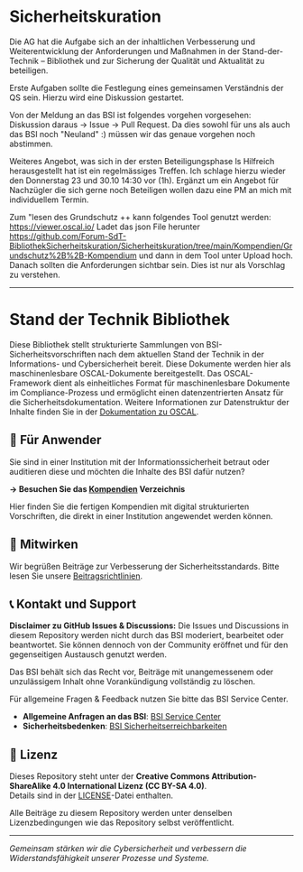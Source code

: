 # Sicherheitskuration

Die AG hat die Aufgabe sich an der inhaltlichen Verbesserung und Weiterentwicklung der Anforderungen und Maßnahmen in der Stand-der-Technik – Bibliothek und zur Sicherung der Qualität und Aktualität zu beteiligen.

Erste Aufgaben sollte die Festlegung eines gemeinsamen Verständnis der QS sein. Hierzu wird eine Diskussion gestartet.

Von der Meldung an das BSI ist folgendes vorgehen vorgesehen: Diskussion daraus -> Issue -> Pull Request. Da dies sowohl für uns als auch das BSI noch "Neuland" :) müssen wir das genaue vorgehen noch abstimmen.

Weiteres Angebot, was sich in der ersten Beteiligungsphase ls Hilfreich herausgestellt hat ist ein regelmässiges Treffen. Ich schlage hierzu wieder den Donnerstag 23 und 30.10 14:30 vor (1h). Ergänzt um ein Angebot für Nachzügler die sich gerne noch Beteiligen wollen dazu eine PM an mich mit individuellem Termin.

Zum "lesen des Grundschutz ++ kann folgendes Tool genutzt werden: https://viewer.oscal.io/ 
Ladet das json File herunter https://github.com/Forum-SdT-BibliothekSicherheitskuration/Sicherheitskuration/tree/main/Kompendien/Grundschutz%2B%2B-Kompendium und dann in dem Tool unter Upload hoch. Danach sollten die Anforderungen sichtbar sein. Dies ist nur als Vorschlag zu verstehen. 




---------------------------------------------------------------------------------------------------------------------------------------------------------------------------------------------------------


# Stand der Technik Bibliothek

Diese Bibliothek stellt strukturierte Sammlungen von BSI-Sicherheitsvorschriften nach dem aktuellen Stand der Technik in der Informations- und Cybersicherheit bereit. Diese Dokumente werden hier als maschinenlesbare OSCAL-Dokumente bereitgestellt. Das OSCAL-Framework dient als einheitliches Format für maschinenlesbare Dokumente im Compliance-Prozess und ermöglicht einen datenzentrierten Ansatz für die Sicherheitsdokumentation. Weitere Informationen zur Datenstruktur der Inhalte finden Sie in der [Dokumentation zu OSCAL](./Dokumentation/OSCAL.md).

## 📁 Für Anwender

Sie sind in einer Institution mit der Informationssicherheit betraut oder auditieren diese und möchten die Inhalte des BSI dafür nutzen?

**→ Besuchen Sie das [Kompendien](./Kompendien/) Verzeichnis**
 
Hier finden Sie die fertigen Kompendien mit digital strukturierten Vorschriften, die direkt in einer Institution angewendet werden können.

## 🤝 Mitwirken

Wir begrüßen Beiträge zur Verbesserung der Sicherheitsstandards. Bitte lesen Sie unsere [Beitragsrichtlinien](CONTRIBUTING.md).

## 📞 Kontakt und Support

**Disclaimer zu GitHub Issues & Discussions:**
Die Issues und Discussions in diesem Repository werden nicht durch das BSI moderiert, bearbeitet oder beantwortet.
Sie können dennoch von der Community eröffnet und für den gegenseitigen Austausch genutzt werden.

Das BSI behält sich das Recht vor, Beiträge mit unangemessenem oder unzulässigem Inhalt ohne Vorankündigung vollständig zu löschen.

Für allgemeine Fragen & Feedback nutzen Sie bitte das BSI Service Center.

- **Allgemeine Anfragen an das BSI**: [BSI Service Center](https://www.bsi.bund.de/DE/Service-Navi/Kontakt/kontakt_node.html)
- **Sicherheitsbedenken**: [BSI Sicherheitserreichbarkeiten](https://www.bsi.bund.de/static/security/security.txt)

## 📄 Lizenz

Dieses Repository steht unter der **Creative Commons Attribution-ShareAlike 4.0 International Lizenz (CC BY-SA 4.0)**.  
Details sind in der [LICENSE](./LICENSE)-Datei enthalten.

Alle Beiträge zu diesem Repository werden unter denselben Lizenzbedingungen wie das Repository selbst veröffentlicht.

---

*Gemeinsam stärken wir die Cybersicherheit und verbessern die Widerstandsfähigkeit unserer Prozesse und Systeme.*
